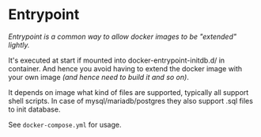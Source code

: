 # Entrypoint

_Entrypoint is a common way to allow docker images to be "extended" lightly._


It's executed at start if mounted into docker-entrypoint-initdb.d/ in container.
And hence you avoid having to extend the docker image with your own image _(and hence need to build it and so on)_.

It depends on image what kind of files are supported, typically all support shell scripts.
In case of mysql/mariadb/postgres they also support .sql files to init database.

See `docker-compose.yml` for usage.
